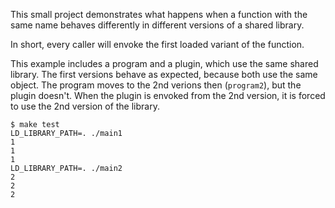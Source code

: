 This small project demonstrates what happens when a function with the same name
behaves differently in different versions of a shared library.

In short, every caller will envoke the first loaded variant of the function.

This example includes a program and a plugin, which use the same shared library.
The first versions behave as expected, because both use the same object. The
program moves to the 2nd verions then (`program2`), but the plugin doesn't.
When the plugin is envoked from the 2nd version, it is forced to use the 2nd
version of the library.

```
$ make test
LD_LIBRARY_PATH=. ./main1
1
1
1
LD_LIBRARY_PATH=. ./main2
2
2
2
```
